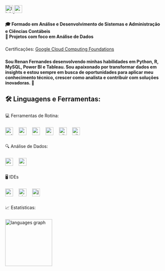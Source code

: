 <div align="left">
  <a href="https://www.linkedin.com/in/marco-ferno/" target="_blank">
    <img src="https://img.shields.io/static/v1?message=LinkedIn&logo=linkedin&label=&color=0077B5&logoColor=white&labelColor=&style=flat" height="25" alt="linkedin logo" />
  </a>
  <a href="mailto:fernandes.renan3001@gmail.com">
    <img src="https://img.shields.io/static/v1?message=Gmail&logo=gmail&label=&color=D14836&logoColor=white&labelColor=&style=flat" height="25" alt="gmail logo" />
  </a>
</div>


###

<h4 align="left">🎓 Formado em Análise e Desenvolvimento de Sistemas e Administração e Ciências Contábeis<br>🎯 Projetos com foco em Análise de Dados</h5>

###

Certificações: [Google Cloud Computing Foundations](https://www.credly.com/badges/f69d7912-ec9a-4d99-967d-0cc352b58e8d/linked_in_profile)

###

<h4 align="left">Sou Renan Fernandes desenvolvendo minhas habilidades em Python, R, MySQL, Power BI e Tableau. Sou apaixonado por transformar dados em insights e estou sempre em busca de oportunidades para aplicar meu conhecimento técnico, crescer como analista e contribuir com soluções inovadoras. 🚀</h4>

###

<h2 align="left">🛠️ Linguagens e Ferramentas:</h2>

###

<p align="left">💻 Ferramentas de Rotina:</p>

###

<div align="left">
  <img src="https://img.shields.io/badge/Python-3776AB?logo=python&logoColor=white&style=for-the-badge" height="25" alt="python logo"  />
  <img width="10" />
  <img src="https://img.shields.io/badge/R-276DC3?logo=r&logoColor=white&style=for-the-badge" height="25" alt="r logo"  />
  <img width="10" />
  <img src="https://img.shields.io/badge/MySQL-4479A1?logo=mysql&logoColor=white&style=for-the-badge" height="25" alt="mysql logo"  />
  <img width="10" />
  <img src="https://img.shields.io/badge/PostgreSQL-4169E1?logo=postgresql&logoColor=white&style=for-the-badge" height="25" alt="postgresql logo"  />
  <img width="10" />
  <img src="https://img.shields.io/badge/Git-F05032?logo=git&logoColor=white&style=for-the-badge" height="25" alt="git logo"  />
  <img width="10" />
  <img src="https://img.shields.io/badge/GitHub-181717?logo=github&logoColor=white&style=for-the-badge" height="25" alt="github logo"  />
</div>

###

<p align="left">🔍 Análise de Dados:</p>

###

<div align="left">
  <img src="https://img.shields.io/badge/pandas-150458?logo=pandas&logoColor=white&style=for-the-badge" height="25" alt="pandas logo"  />
  <img width="10" />
  <img src="https://img.shields.io/badge/NumPy-013243?logo=numpy&logoColor=white&style=for-the-badge" height="25" alt="numpy logo"  />
</div>

###

###
<p align="left">🖥️ IDEs</p>

###

<div align="left">
  <img src="https://img.shields.io/badge/PyCharm-000000?logo=pycharm&logoColor=white&style=for-the-badge" height="25" alt="pycharm logo"  />
  <img width="10" />
  <img src="https://img.shields.io/badge/Visual Studio-5C2D91?logo=visualstudio&logoColor=white&style=for-the-badge" height="25" alt="visualstudio logo"  />
  <img width="10" />
  <img src="https://img.shields.io/badge/Jupyter-F37626?logo=jupyter&logoColor=black&style=for-the-badge" height="25" alt="jupyter logo"  />
</div>

###

<p align="left">📈 Estatísticas:</p>

###

  <img src="https://github-readme-stats.vercel.app/api/top-langs?username=marcoferno&locale=en&hide_title=false&layout=compact&card_width=320&langs_count=5&theme=dark&hide_border=false&order=2" height="150" alt="languages graph"  />
</div>

###

